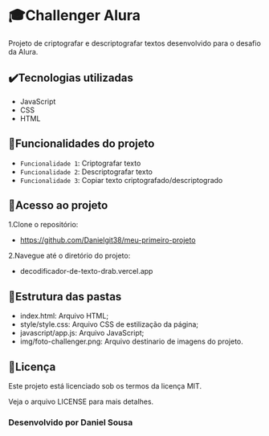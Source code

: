 # :mortar_board:Challenger Alura

Projeto de criptografar e descriptografar textos desenvolvido para o desafio da Alura.

## :heavy_check_mark:Tecnologias utilizadas
- JavaScript
- CSS
- HTML

## :hammer:Funcionalidades do projeto
- `Funcionalidade 1`: Criptografar texto
- `Funcionalidade 2`: Descriptografar texto
- `Funcionalidade 3`: Copiar texto criptografado/descriptogrado

## :pushpin:Acesso ao projeto
1.Clone o repositório:

- https://github.com/Danielgit38/meu-primeiro-projeto

2.Navegue até o diretório do projeto:

- decodificador-de-texto-drab.vercel.app

## :file_folder:Estrutura das pastas
- index.html: Arquivo HTML;
- style/style.css: Arquivo CSS de estilização da página;
- javascript/app.js: Arquivo JavaScript;
- img/foto-challenger.png: Arquivo destinario de imagens do projeto.

## :scroll:Licença

Este projeto está licenciado sob os termos da licença MIT.

Veja o arquivo LICENSE para mais detalhes.

### Desenvolvido por Daniel Sousa

